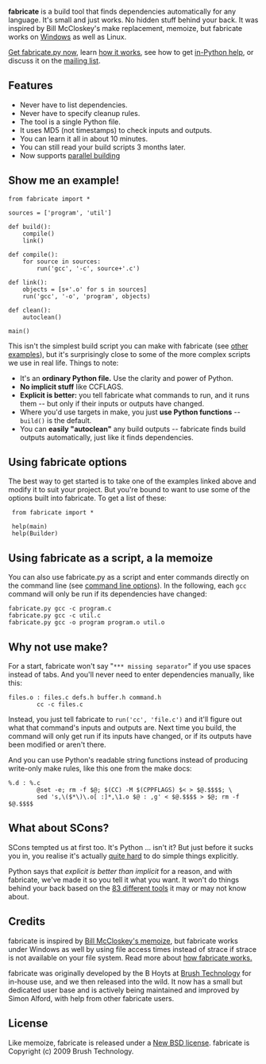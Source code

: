**fabricate** is a build tool that finds dependencies automatically for any language. It's small and just works. No hidden stuff behind your back. It was inspired by Bill McCloskey's make replacement, memoize, but fabricate works on [Windows](HowItWorks#Windows_Issues.md) as well as Linux.

[Get fabricate.py now](https://fabricate.googlecode.com/git/fabricate.py), learn [how it works](HowItWorks.md), see how to get [in-Python help](Help.md), or discuss it on the [mailing list](http://groups.google.com/group/fabricate-users).

## Features ##

  * Never have to list dependencies.
  * Never have to specify cleanup rules.
  * The tool is a single Python file.
  * It uses MD5 (not timestamps) to check inputs and outputs.
  * You can learn it all in about 10 minutes.
  * You can still read your build scripts 3 months later.
  * Now supports [parallel building](ParallelBuilding.md)

## Show me an example! ##

```
from fabricate import *

sources = ['program', 'util']

def build():
    compile()
    link()

def compile():
    for source in sources:
        run('gcc', '-c', source+'.c')

def link():
    objects = [s+'.o' for s in sources]
    run('gcc', '-o', 'program', objects)

def clean():
    autoclean()

main()
```

This isn't the simplest build script you can make with fabricate (see [other examples](Examples.md)), but it's surprisingly close to some of the more complex scripts we use in real life. Things to note:

  * It's an **ordinary Python file.** Use the clarity and power of Python.
  * **No implicit stuff** like CCFLAGS.
  * **Explicit is better:** you tell fabricate what commands to run, and it runs them -- but only if their inputs or outputs have changed.
  * Where you'd use targets in make, you just **use Python functions** -- `build()` is the default.
  * You can **easily "autoclean"** any build outputs -- fabricate finds build outputs automatically, just like it finds dependencies.

## Using fabricate options ##

The best way to get started is to take one of the examples linked above and modify it to suit your project.  But you're bound to want to use some of the options built into fabricate.  To get a list of these:
```
 from fabricate import *

 help(main)
 help(Builder)
```

## Using fabricate as a script, a la memoize ##

You can also use fabricate.py as a script and enter commands directly on the command line (see [command line options](CommandLineOptions.md)). In the following, each `gcc` command will only be run if its dependencies have changed:

```
fabricate.py gcc -c program.c
fabricate.py gcc -c util.c
fabricate.py gcc -o program program.o util.o
```

## Why not use make? ##

For a start, fabricate won't say "`*** missing separator`" if you use spaces instead of tabs. And you'll never need to enter dependencies manually, like this:

```
files.o : files.c defs.h buffer.h command.h
        cc -c files.c
```

Instead, you just tell fabricate to `run('cc', 'file.c')` and it'll figure out what that command's inputs and outputs are. Next time you build, the command will only get run if its inputs have changed, or if its outputs have been modified or aren't there.

And you can use Python's readable string functions instead of producing write-only make rules, like this one from the make docs:

```
%.d : %.c
        @set -e; rm -f $@; $(CC) -M $(CPPFLAGS) $< > $@.$$$$; \
        sed 's,\($*\)\.o[ :]*,\1.o $@ : ,g' < $@.$$$$ > $@; rm -f $@.$$$$
```

## What about SCons? ##

SCons tempted us at first too. It's Python ... isn't it? But just before it sucks you in, you realise it's actually [quite hard](http://stackoverflow.com/questions/1074062/) to do simple things explicitly.

Python says that _explicit is better than implicit_ for a reason, and with fabricate, we've made it so you tell it what you want. It won't do things behind your back based on the [83 different tools](http://www.scons.org/doc/HTML/scons-user/a9626.html) it may or may not know about.

## Credits ##

fabricate is inspired by [Bill McCloskey's memoize](http://www.eecs.berkeley.edu/~billm/memoize.html), but fabricate works under Windows as well by using file access times instead of strace if strace is not available on your file system. Read more about [how fabricate works.](HowItWorks.md)

fabricate was originally developed by the B Hoyts at [Brush Technology](http://brush.co.nz/) for in-house use, and we then released into the wild. It now has a small but dedicated user base and is actively being maintained and improved by Simon Alford, with help from other fabricate users.

## License ##

Like memoize, fabricate is released under a [New BSD license](http://code.google.com/p/fabricate/wiki/License). fabricate is
Copyright (c) 2009 Brush Technology.
